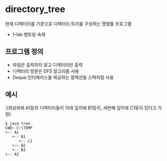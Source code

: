 # directory_tree
현재 디렉터리를 기준으로 디렉터리 트리를 구성하는 명령줄 프로그램
- f-lab 멘토링 숙제

## 프로그램 정의
- 파일은 출력하지 않고 디렉터리만 출력
- 디렉터리 방문은 DFS 알고리즘 사용
- Deque 인터페이스를 제공하는 컬렉션을 스택처럼 사용

## 예시
:(최상위에 A1등의 디렉터리들이 아래 깊이에 B1등이, 세번째 깊이에 C1등이 있다고 가정)

```
$ java tree
CWD: C:\TEMP
+-- A1
   +-- B1
      +-- C1
   +-─ B2
   +-- B3
+-- A2
```
